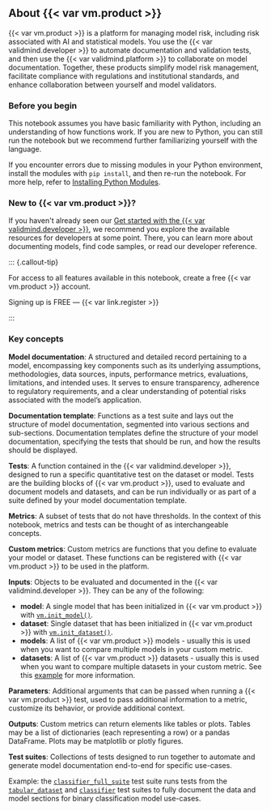 ## About {{< var vm.product >}}

{{< var vm.product >}} is a platform for managing model risk, including risk associated with AI and statistical models. You use the {{< var validmind.developer >}} to automate documentation and validation tests, and then use the {{< var validmind.platform >}} to collaborate on model documentation. Together, these products simplify model risk management, facilitate compliance with regulations and institutional standards, and enhance collaboration between yourself and model validators.

### Before you begin

This notebook assumes you have basic familiarity with Python, including an understanding of how functions work. If you are new to Python, you can still run the notebook but we recommend further familiarizing yourself with the language. 

If you encounter errors due to missing modules in your Python environment, install the modules with `pip install`, and then re-run the notebook. For more help, refer to [Installing Python Modules](https://docs.python.org/3/installing/index.html).

### New to {{< var vm.product >}}?

If you haven't already seen our [Get started with the {{< var validmind.developer >}}](https://docs.validmind.ai/guide/get-started-validmind-library.html), we recommend you explore the available resources for developers at some point. There, you can learn more about documenting models, find code samples, or read our developer reference.

::: {.callout-tip}

For access to all features available in this notebook, create a free {{< var vm.product >}} account.

Signing up is FREE — {{< var link.register >}} 

:::

### Key concepts

**Model documentation**: A structured and detailed record pertaining to a model, encompassing key components such as its underlying assumptions, methodologies, data sources, inputs, performance metrics, evaluations, limitations, and intended uses. It serves to ensure transparency, adherence to regulatory requirements, and a clear understanding of potential risks associated with the model’s application.

**Documentation template**: Functions as a test suite and lays out the structure of model documentation, segmented into various sections and sub-sections. Documentation templates define the structure of your model documentation, specifying the tests that should be run, and how the results should be displayed.

**Tests**: A function contained in the {{< var validmind.developer >}}, designed to run a specific quantitative test on the dataset or model. Tests are the building blocks of {{< var vm.product >}}, used to evaluate and document models and datasets, and can be run individually or as part of a suite defined by your model documentation template.

**Metrics**: A subset of tests that do not have thresholds. In the context of this notebook, metrics and tests can be thought of as interchangeable concepts.

**Custom metrics**: Custom metrics are functions that you define to evaluate your model or dataset. These functions can be registered with {{< var vm.product >}} to be used in the platform.

**Inputs**: Objects to be evaluated and documented in the {{< var validmind.developer >}}. They can be any of the following:

  - **model**: A single model that has been initialized in {{< var vm.product >}} with [`vm.init_model()`](/validmind/validmind.html#init_model).
  - **dataset**: Single dataset that has been initialized in {{< var vm.product >}} with [`vm.init_dataset()`](/validmind/validmind.html#init_dataset).
  - **models**: A list of {{< var vm.product >}} models - usually this is used when you want to compare multiple models in your custom metric.
  - **datasets**: A list of {{< var vm.product >}} datasets - usually this is used when you want to compare multiple datasets in your custom metric. See this [example](/notebooks/how_to/run_tests_that_require_multiple_datasets.ipynb) for more information.

**Parameters**: Additional arguments that can be passed when running a {{< var vm.product >}} test, used to pass additional information to a metric, customize its behavior, or provide additional context.

**Outputs**: Custom metrics can return elements like tables or plots. Tables may be a list of dictionaries (each representing a row) or a pandas DataFrame. Plots may be matplotlib or plotly figures.

**Test suites**: Collections of tests designed to run together to automate and generate model documentation end-to-end for specific use-cases.

Example: the [`classifier_full_suite`](/validmind/validmind/test_suites/classifier.html#ClassifierFullSuite) test suite runs tests from the [`tabular_dataset`](/validmind/validmind/test_suites/tabular_datasets.html) and [`classifier`](/validmind/validmind/test_suites/classifier.html) test suites to fully document the data and model sections for binary classification model use-cases.
